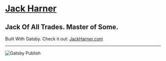 # [Jack Harner](https://jackharner.com)

## Jack Of All Trades. Master of Some.

Built With Gatsby. Check it out: [JackHarner.com](https://jackharner.com)

---
![Gatsby Publish](https://github.com/harnerdesigns/jackharner-gatsby/workflows/Gatsby%20Publish/badge.svg)